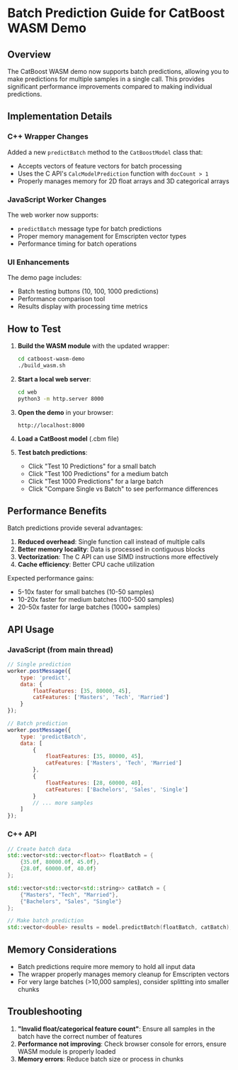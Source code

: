 # Batch Prediction Guide for CatBoost WASM Demo

## Overview

The CatBoost WASM demo now supports batch predictions, allowing you to make predictions for multiple samples in a single call. This provides significant performance improvements compared to making individual predictions.

## Implementation Details

### C++ Wrapper Changes

Added a new `predictBatch` method to the `CatBoostModel` class that:
- Accepts vectors of feature vectors for batch processing
- Uses the C API's `CalcModelPrediction` function with `docCount > 1`
- Properly manages memory for 2D float arrays and 3D categorical arrays

### JavaScript Worker Changes

The web worker now supports:
- `predictBatch` message type for batch predictions
- Proper memory management for Emscripten vector types
- Performance timing for batch operations

### UI Enhancements

The demo page includes:
- Batch testing buttons (10, 100, 1000 predictions)
- Performance comparison tool
- Results display with processing time metrics

## How to Test

1. **Build the WASM module** with the updated wrapper:
   ```bash
   cd catboost-wasm-demo
   ./build_wasm.sh
   ```

2. **Start a local web server**:
   ```bash
   cd web
   python3 -m http.server 8000
   ```

3. **Open the demo** in your browser:
   ```
   http://localhost:8000
   ```

4. **Load a CatBoost model** (.cbm file)

5. **Test batch predictions**:
   - Click "Test 10 Predictions" for a small batch
   - Click "Test 100 Predictions" for a medium batch
   - Click "Test 1000 Predictions" for a large batch
   - Click "Compare Single vs Batch" to see performance differences

## Performance Benefits

Batch predictions provide several advantages:

1. **Reduced overhead**: Single function call instead of multiple calls
2. **Better memory locality**: Data is processed in contiguous blocks
3. **Vectorization**: The C API can use SIMD instructions more effectively
4. **Cache efficiency**: Better CPU cache utilization

Expected performance gains:
- 5-10x faster for small batches (10-50 samples)
- 10-20x faster for medium batches (100-500 samples)
- 20-50x faster for large batches (1000+ samples)

## API Usage

### JavaScript (from main thread)
```javascript
// Single prediction
worker.postMessage({
    type: 'predict',
    data: {
        floatFeatures: [35, 80000, 45],
        catFeatures: ['Masters', 'Tech', 'Married']
    }
});

// Batch prediction
worker.postMessage({
    type: 'predictBatch',
    data: [
        {
            floatFeatures: [35, 80000, 45],
            catFeatures: ['Masters', 'Tech', 'Married']
        },
        {
            floatFeatures: [28, 60000, 40],
            catFeatures: ['Bachelors', 'Sales', 'Single']
        }
        // ... more samples
    ]
});
```

### C++ API
```cpp
// Create batch data
std::vector<std::vector<float>> floatBatch = {
    {35.0f, 80000.0f, 45.0f},
    {28.0f, 60000.0f, 40.0f}
};

std::vector<std::vector<std::string>> catBatch = {
    {"Masters", "Tech", "Married"},
    {"Bachelors", "Sales", "Single"}
};

// Make batch prediction
std::vector<double> results = model.predictBatch(floatBatch, catBatch);
```

## Memory Considerations

- Batch predictions require more memory to hold all input data
- The wrapper properly manages memory cleanup for Emscripten vectors
- For very large batches (>10,000 samples), consider splitting into smaller chunks

## Troubleshooting

1. **"Invalid float/categorical feature count"**: Ensure all samples in the batch have the correct number of features
2. **Performance not improving**: Check browser console for errors, ensure WASM module is properly loaded
3. **Memory errors**: Reduce batch size or process in chunks